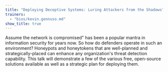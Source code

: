 ```yaml
---
title: "Deploying Deceptive Systems: Luring Attackers from the Shadows"
trainers:
  - "bios/kevin.gennuso.md"
show_title: true
---
```

Assume the network is compromised" has been a popular mantra in information security for years now.  So how do defenders operate in such an environment?  Honeypots and honeytokens that are well-planned and strategically-placed can enhance any organization's threat detection capability. This talk will demonstrate a few of the various free, open-source solutions available as well as a strategic plan for deploying them.
